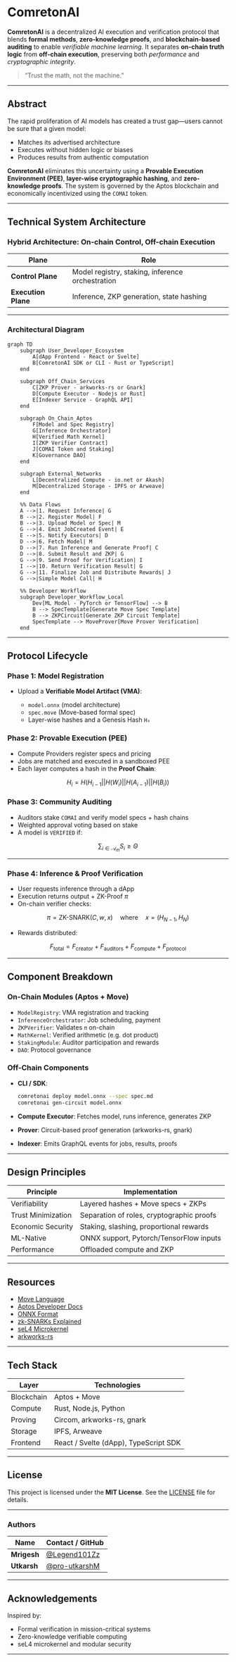 # ComretonAI

**ComretonAI** is a decentralized AI execution and verification protocol that blends **formal methods**, **zero-knowledge proofs**, and **blockchain-based auditing** to enable *verifiable machine learning*. It separates **on-chain truth logic** from **off-chain execution**, preserving both *performance* and *cryptographic integrity*.

> “Trust the math, not the machine.”

---

## Abstract

The rapid proliferation of AI models has created a trust gap—users cannot be sure that a given model:
- Matches its advertised architecture
- Executes without hidden logic or biases
- Produces results from authentic computation

**ComretonAI** eliminates this uncertainty using a **Provable Execution Environment (PEE)**, **layer-wise cryptographic hashing**, and **zero-knowledge proofs**. The system is governed by the Aptos blockchain and economically incentivized using the `COMAI` token.

---

## Technical System Architecture

### Hybrid Architecture: On-chain Control, Off-chain Execution

| Plane             | Role                                                 |
|------------------|------------------------------------------------------|
| **Control Plane** | Model registry, staking, inference orchestration     |
| **Execution Plane** | Inference, ZKP generation, state hashing            |

---

### Architectural Diagram

```mermaid
graph TD
    subgraph User_Developer_Ecosystem
        A[dApp Frontend - React or Svelte]
        B[ComretonAI SDK or CLI - Rust or TypeScript]
    end

    subgraph Off_Chain_Services
        C[ZKP Prover - arkworks-rs or Gnark]
        D[Compute Executor - Nodejs or Rust]
        E[Indexer Service - GraphQL API]
    end

    subgraph On_Chain_Aptos
        F[Model and Spec Registry]
        G[Inference Orchestrator]
        H[Verified Math Kernel]
        I[ZKP Verifier Contract]
        J[COMAI Token and Staking]
        K[Governance DAO]
    end

    subgraph External_Networks
        L[Decentralized Compute - io.net or Akash]
        M[Decentralized Storage - IPFS or Arweave]
    end

    %% Data Flows
    A -->|1. Request Inference| G
    B -->|2. Register Model| F
    B -->|3. Upload Model or Spec| M
    G -->|4. Emit JobCreated Event| E
    E -->|5. Notify Executors| D
    D -->|6. Fetch Model| M
    D -->|7. Run Inference and Generate Proof| C
    D -->|8. Submit Result and ZKP| G
    G -->|9. Send Proof for Verification| I
    I -->|10. Return Verification Result| G
    G -->|11. Finalize Job and Distribute Rewards| J
    G -->|Simple Model Call| H

    %% Developer Workflow
    subgraph Developer_Workflow_Local
        Dev[ML Model - PyTorch or TensorFlow] --> B
        B --> SpecTemplate[Generate Move Spec Template]
        B --> ZKPCircuit[Generate ZKP Circuit Template]
        SpecTemplate --> MoveProver[Move Prover Verification]
    end
````

---

## Protocol Lifecycle

### Phase 1: Model Registration

* Upload a **Verifiable Model Artifact (VMA)**:

  * `model.onnx` (model architecture)
  * `spec.move` (Move-based formal spec)
  * Layer-wise hashes and a Genesis Hash `H₀`

### Phase 2: Provable Execution (PEE)

* Compute Providers register specs and pricing
* Jobs are matched and executed in a sandboxed PEE
* Each layer computes a hash in the **Proof Chain**:

```math
H_i = H(H_{i-1} || H(W_i) || H(A_{i-1}) || H(B_i))
```

### Phase 3: Community Auditing

* Auditors stake `COMAI` and verify model specs + hash chains
* Weighted approval voting based on stake
* A model is `VERIFIED` if:

```math
\sum_{i \in \mathcal{A}_m} S_i \ge \Theta
```

---

### **Phase 4: Inference & Proof Verification**

* User requests inference through a dApp
* Execution returns output + ZK-Proof $\pi$
* On-chain verifier checks:

$$
\pi = \text{ZK-SNARK}(C, w, x) \quad \text{where} \quad x = (H_{N-1}, H_N)
$$

* Rewards distributed:

$$
F_{\text{total}} = F_{\text{creator}} + F_{\text{auditors}} + F_{\text{compute}} + F_{\text{protocol}}
$$

---

## Component Breakdown

### On-Chain Modules (Aptos + Move)

* `ModelRegistry`: VMA registration and tracking
* `InferenceOrchestrator`: Job scheduling, payment
* `ZKPVerifier`: Validates `π` on-chain
* `MathKernel`: Verified arithmetic (e.g. dot product)
* `StakingModule`: Auditor participation and rewards
* `DAO`: Protocol governance

### Off-Chain Components

* **CLI / SDK**:

  ```bash
  comretonai deploy model.onnx --spec spec.md
  comretonai gen-circuit model.onnx
  ```
* **Compute Executor**: Fetches model, runs inference, generates ZKP
* **Prover**: Circuit-based proof generation (arkworks-rs, gnark)
* **Indexer**: Emits GraphQL events for jobs, results, proofs

---

## Design Principles

| Principle          | Implementation                            |
| ------------------ | ----------------------------------------- |
| Verifiability      | Layered hashes + Move specs + ZKPs        |
| Trust Minimization | Separation of roles, cryptographic proofs |
| Economic Security  | Staking, slashing, proportional rewards   |
| ML-Native          | ONNX support, Pytorch/TensorFlow inputs   |
| Performance        | Offloaded compute and ZKP                 |

---

## Resources

* [Move Language](https://move-language.github.io/move/)
* [Aptos Developer Docs](https://aptos.dev/)
* [ONNX Format](https://onnx.ai/)
* [zk-SNARKs Explained](https://z.cash/technology/zksnarks/)
* [seL4 Microkernel](https://sel4.systems/)
* [arkworks-rs](https://github.com/arkworks-rs)

---

## Tech Stack

| Layer      | Technologies                          |
| ---------- | ------------------------------------- |
| Blockchain | Aptos + Move                          |
| Compute    | Rust, Node.js, Python                 |
| Proving    | Circom, arkworks-rs, gnark            |
| Storage    | IPFS, Arweave                         |
| Frontend   | React / Svelte (dApp), TypeScript SDK |

---

## License

This project is licensed under the **MIT License**.
See the [LICENSE](./LICENSE) file for details.

---

### Authors

| Name                    | Contact / GitHub                          |
| ----------------------- | ----------------------------------------- |
| **Mrigesh**             | [@Legend101Zz](https://github.com/Legend101Zz/)|
| **Utkarsh**             | [@pro-utkarshM](https://github.com/pro-utkarshM) |

---

## Acknowledgements

Inspired by:

* Formal verification in mission-critical systems
* Zero-knowledge verifiable computing
* seL4 microkernel and modular security

---
